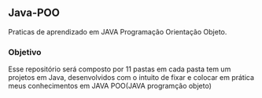 ## Java-POO
Praticas de aprendizado em JAVA Programação Orientação Objeto.

### Objetivo
Esse repositório será composto por 11 pastas em cada pasta tem um  projetos em Java, desenvolvidos com o intuito de fixar e colocar em prática meus conhecimentos em JAVA POO(JAVA programção objeto) 
